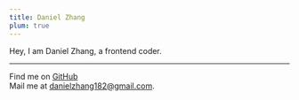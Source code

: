 ```yaml
---
title: Daniel Zhang
plum: true
---
```


Hey, I am Daniel Zhang, a frontend coder.

***

Find me on [GitHub](https://github.com/danielzhang183)<br>
Mail me at [danielzhang182@gmail.com](mailto:danielzhang182@gmail.com).<br>
